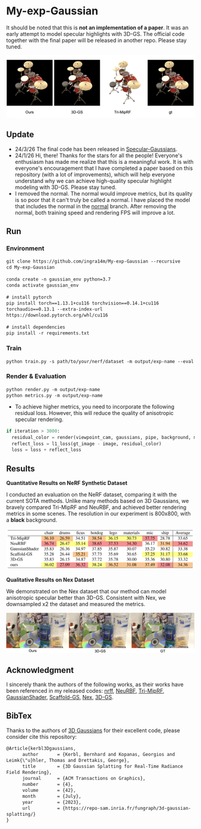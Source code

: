 # My-exp-Gaussian

It should be noted that this is **not an implementation of a paper**. It was an early attempt to model specular highlights with 3D-GS. The official code together with the final paper will be released in another repo. Please stay tuned.

![teaser](assets/teaser.png)

## Update

- 24/3/26 The final code has been released in [Specular-Gaussians](https://github.com/ingra14m/Specular-Gaussians).
- 24/1/26 Hi, there! Thanks for the stars for all the people! Everyone's enthusiasm has made me realize that this is a meaningful work. It is with everyone's encouragement that I have completed a paper based on this repository (with a lot of improvements), which will help everyone understand why we can achieve high-quality specular highlight modeling with 3D-GS. Please stay tuned.
- I removed the normal. The normal would improve metrics, but its quality is so poor that it can't truly be called a normal. I have placed the model that includes the normal in the [normal](https://github.com/ingra14m/Specular-Gaussians/tree/normal) branch. After removing the normal, both training speed and rendering FPS will improve a lot.



## Run

### Environment

```shell
git clone https://github.com/ingra14m/My-exp-Gaussian --recursive
cd My-exp-Gaussian

conda create -n gaussian_env python=3.7
conda activate gaussian_env

# install pytorch
pip install torch==1.13.1+cu116 torchvision==0.14.1+cu116 torchaudio==0.13.1 --extra-index-url https://download.pytorch.org/whl/cu116

# install dependencies
pip install -r requirements.txt
```



### Train

```shell
python train.py -s path/to/your/nerf/dataset -m output/exp-name --eval
```



### Render & Evaluation

```shell
python render.py -m output/exp-name
python metrics.py -m output/exp-name
```

- To achieve higher metrics, you need to incorporate the following residual loss. However, this will reduce the quality of anisotropic specular rendering.

```python
if iteration > 3000:
  residual_color = render(viewpoint_cam, gaussians, pipe, background, mlp_color, hybrid=False)["render"]
  reflect_loss = l1_loss(gt_image - image, residual_color)
  loss = loss + reflect_loss
```



## Results

**Quantitative Results on NeRF Synthetic Dataset**

I conducted an evaluation on the NeRF dataset, comparing it with the current SOTA methods. Unlike many methods based on 3D Gaussians, we bravely compared Tri-MipRF and NeuRBF, and achieved better rendering metrics in some scenes. The resolution in our experiment is 800x800, with a **black** background.

![results](assets/results.png)

**Qualitative Results on Nex Dataset**

We demonstrated on the Nex dataset that our method can model anisotropic specular better than 3D-GS. Consistent with Nex, we downsampled x2 the dataset and measured the metrics.

![cd-compare](assets/cd-compare.png)



## Acknowledgment

I sincerely thank the authors of the following works, as their works have been referenced in my released codes: [nrff](https://github.com/imkanghan/nrff), [NeuRBF](https://github.com/oppo-us-research/NeuRBF), [Tri-MipRF](https://github.com/wbhu/Tri-MipRF), [GaussianShader](https://github.com/Asparagus15/GaussianShader), [Scaffold-GS](https://city-super.github.io/scaffold-gs/), [Nex](https://nex-mpi.github.io/), [3D-GS](https://repo-sam.inria.fr/fungraph/3d-gaussian-splatting/).



## BibTex

Thanks to the authors of [3D Gaussians](https://repo-sam.inria.fr/fungraph/3d-gaussian-splatting/) for their excellent code, please consider cite this repository:

```
@Article{kerbl3Dgaussians,
      author       = {Kerbl, Bernhard and Kopanas, Georgios and Leimk{\"u}hler, Thomas and Drettakis, George},
      title        = {3D Gaussian Splatting for Real-Time Radiance Field Rendering},
      journal      = {ACM Transactions on Graphics},
      number       = {4},
      volume       = {42},
      month        = {July},
      year         = {2023},
      url          = {https://repo-sam.inria.fr/fungraph/3d-gaussian-splatting/}
}
```
